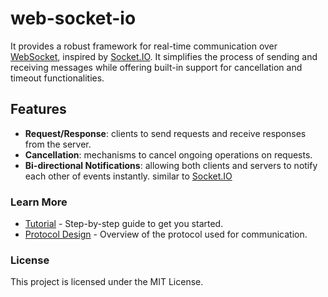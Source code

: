 # web-socket-io

It provides a robust framework for real-time communication over [WebSocket](https://en.wikipedia.org/wiki/WebSocket), inspired by [Socket.IO](https://socket.io/). It simplifies the process of sending and receiving messages while offering built-in support for cancellation and timeout functionalities.

## Features

- **Request/Response**: clients to send requests and receive responses from the server.
- **Cancellation**: mechanisms to cancel ongoing operations on requests.
- **Bi-directional Notifications**: allowing both clients and servers to notify each other of events instantly. similar to [Socket.IO](https://socket.io/)

### Learn More

- [Tutorial](https://nurmohammed840.github.io/web-socket-io/Tutorial.html) - Step-by-step guide to get you started.
- [Protocol Design](https://nurmohammed840.github.io/web-socket-io/Protocol.html) - Overview of the protocol used for communication.

### License

This project is licensed under the MIT License.